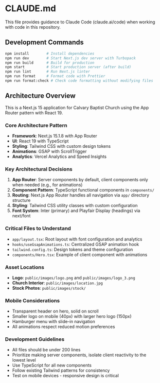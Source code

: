 # CLAUDE.md

This file provides guidance to Claude Code (claude.ai/code) when working with code in this repository.

## Development Commands

```bash
npm install        # Install dependencies
npm run dev        # Start Next.js dev server with Turbopack
npm run build      # Build for production
npm start          # Start production server (after build)
npm run lint       # Run Next.js linter
npm run format     # Format code with Prettier
npm run format:check # Check code formatting without modifying files
```

## Architecture Overview

This is a Next.js 15 application for Calvary Baptist Church using the App Router pattern with React 19.

### Core Architecture Pattern

- **Framework**: Next.js 15.1.8 with App Router
- **UI**: React 19 with TypeScript
- **Styling**: Tailwind CSS with custom design tokens
- **Animations**: GSAP with ScrollTrigger
- **Analytics**: Vercel Analytics and Speed Insights

### Key Architectural Decisions

1. **App Router**: Server components by default, client components only when needed (e.g., for animations)
2. **Component Pattern**: TypeScript functional components in `components/`
3. **Routing**: Next.js App Router handles all navigation via `app/` directory structure
4. **Styling**: Tailwind CSS utility classes with custom configuration
5. **Font System**: Inter (primary) and Playfair Display (headings) via next/font

### Critical Files to Understand

- `app/layout.tsx`: Root layout with font configuration and analytics
- `hooks/useGsapAnimations.ts`: Centralized GSAP animation hook
- `tailwind.config.ts`: Design tokens and theme configuration
- `components/Hero.tsx`: Example of client component with animations

### Asset Locations

- **Logo**: `public/images/logo.png` and `public/images/logo_3.png`
- **Church Interior**: `public/images/location.jpg`
- **Stock Photos**: `public/images/stock/`

### Mobile Considerations

- Transparent header on hero, solid on scroll
- Smaller logo on mobile (40px) with larger hero logo (150px)
- Hamburger menu with slide-in navigation
- All animations respect reduced motion preferences

### Development Guidelines

- All files should be under 200 lines
- Prioritize making server components, isolate client reactivity to the lowest level
- Use TypeScript for all new components
- Follow existing Tailwind patterns for consistency
- Test on mobile devices - responsive design is critical
